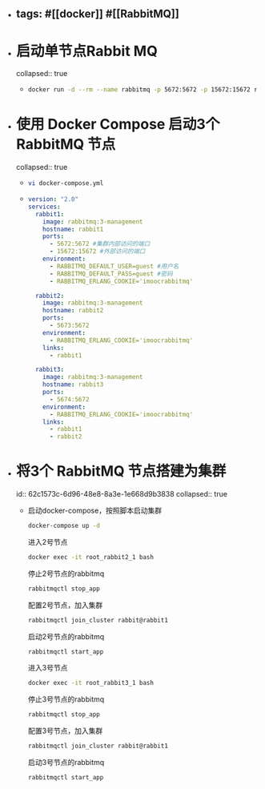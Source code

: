 - tags:  #[[docker]] #[[RabbitMQ]] 
  ---
- # 启动单节点Rabbit MQ
  collapsed:: true
	- ```sh
	  docker run -d --rm --name rabbitmq -p 5672:5672 -p 15672:15672 rabbitmq:3-management
	  ```
- # 使用 Docker Compose 启动3个 RabbitMQ 节点
  collapsed:: true
	- ```sh
	  vi docker-compose.yml	
	  ```
	- ```yml
	  version: "2.0"
	  services:
	    rabbit1:
	      image: rabbitmq:3-management
	      hostname: rabbit1
	      ports:
	        - 5672:5672 #集群内部访问的端口
	        - 15672:15672 #外部访问的端口
	      environment:
	        - RABBITMQ_DEFAULT_USER=guest #用户名
	        - RABBITMQ_DEFAULT_PASS=guest #密码
	        - RABBITMQ_ERLANG_COOKIE='imoocrabbitmq'
	  
	    rabbit2:
	      image: rabbitmq:3-management
	      hostname: rabbit2
	      ports:
	        - 5673:5672
	      environment:
	        - RABBITMQ_ERLANG_COOKIE='imoocrabbitmq'
	      links:
	        - rabbit1
	  
	    rabbit3:
	      image: rabbitmq:3-management
	      hostname: rabbit3
	      ports:
	        - 5674:5672
	      environment:
	        - RABBITMQ_ERLANG_COOKIE='imoocrabbitmq'
	      links:
	        - rabbit1
	        - rabbit2
	  ```
- # 将3个 RabbitMQ 节点搭建为集群
  id:: 62c1573c-6d96-48e8-8a3e-1e668d9b3838
  collapsed:: true
	- 启动docker-compose，按照脚本启动集群
	  ```sh
	  docker-compose up -d
	  ```
	  
	  进入2号节点
	  ```sh
	  docker exec -it root_rabbit2_1 bash 
	  ```
	  
	  停止2号节点的rabbitmq
	  ```sh
	  rabbitmqctl stop_app
	  ```
	  
	  配置2号节点，加入集群
	  ```sh
	  rabbitmqctl join_cluster rabbit@rabbit1
	  ```
	  
	  启动2号节点的rabbitmq
	  ```sh
	  rabbitmqctl start_app 
	  ```
	  
	  进入3号节点
	  ```sh
	  docker exec -it root_rabbit3_1 bash 
	  ```
	  
	  停止3号节点的rabbitmq
	  ```sh
	  rabbitmqctl stop_app
	  ```
	  
	  配置3号节点，加入集群
	  ```sh
	  rabbitmqctl join_cluster rabbit@rabbit1
	  ```
	  
	  启动3号节点的rabbitmq
	  ```sh
	  rabbitmqctl start_app 
	  ```